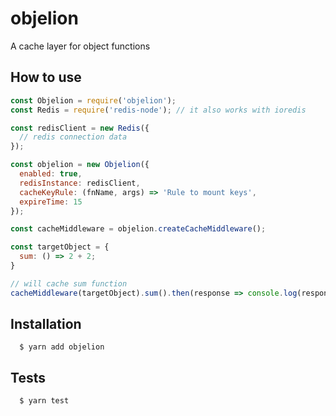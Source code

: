 # objelion

A cache layer for object functions

## How to use

```js
const Objelion = require('objelion');
const Redis = require('redis-node'); // it also works with ioredis

const redisClient = new Redis({
  // redis connection data
});

const objelion = new Objelion({
  enabled: true,
  redisInstance: redisClient,
  cacheKeyRule: (fnName, args) => 'Rule to mount keys',
  expireTime: 15
});

const cacheMiddleware = objelion.createCacheMiddleware();

const targetObject = {
  sum: () => 2 + 2;
}

// will cache sum function
cacheMiddleware(targetObject).sum().then(response => console.log(response)) // 4

```

## Installation

```
  $ yarn add objelion
```

## Tests

```
  $ yarn test
```
